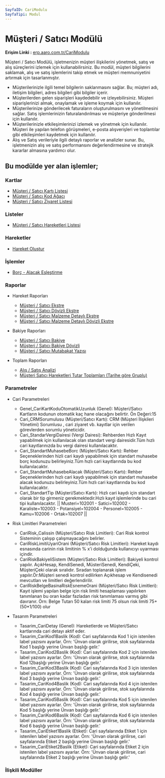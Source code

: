 ```yaml
---
SayfaID: CariModulu
SayfaTipi: Modul
---
```


# Müşteri / Satıcı Modülü

**Erişim Linki :** [erp.aaro.com.tr/CariModulu](https://erp.aaro.com.tr/CariModulu)

Müşteri / Satıcı Modülü, işletmenizin müşteri ilişkilerini yönetmek, satış ve alış süreçlerini izlemek için kullanabilirsiniz. 
Bu modül, müşteri bilgilerini saklamak, alış ve satış işlemlerini takip etmek ve müşteri memnuniyetini artırmak için tasarlanmıştır.

- Müşterilerinizle ilgili temel bilgilerin saklanmasını sağlar. Bu; müşteri adı, iletişim bilgileri, adres bilgileri gibi bilgiler içerir.
- Müşterilerden gelen siparişleri kaydedebilir ve izleyebilirsiniz. Müşteri siparişlerinizi almak, onaylamak ve işleme koymak için kullanılır.
- Müşterilerinize gönderilecek faturaların oluşturulmasını ve yönetilmesini sağlar. Satış işlemlerinizin faturalandırılması ve müşteriye gönderilmesi için kullanılır.
- Müşterilerinizle etkileşimlerinizi izlemek ve yönetmek için kullanılır. Müşteri ile yapılan telefon görüşmeleri, e-posta alışverişleri ve toplantılar gibi etkileşimleri kaydetmek için kullanılır.
- Alış ve Satış verileriyle ilgili detaylı raporlar ve analizler sunar. Bu, işletmenizin alış ve satış performansını değerlendirmesine ve stratejik kararlar almasına yardımcı olur.

## Bu modülde yer alan işlemler;

### Kartlar

- [Müşteri / Satıcı Kartı Listesi](../MusteriSatici/MusteriSaticiKartiListesi.md)
- [Müşteri / Satıcı Kod Ağacı](../MusteriSatici/MusteriSaticiKodAgaci.md)
- [Müşteri / Satıcı Ziyaret Listesi](../MusteriSatici/MusteriSaticiZiyaretListesi.md)

### Listeler

- [Müşteri / Satıcı Hareketleri Listesi](../MusteriSatici/MusteriSaticiHareketleriListesi.md)

### Hareketler

- [Hareket Oluştur](../MusteriSatici/HareketOlustur.md)

### İşlemler 

- [Borç - Alacak Eşleştirme](../MusteriSatici/HareketOlustur.md)

### Raporlar

- Hareket Raporları
    - [Müşteri / Satıcı Ekstre](../MusteriSatici/MusteriSaticiKartiListesi.md)
    - [Müşteri / Satıcı Dövizli Ekstre](../MusteriSatici/MusteriSaticiKartiListesi.md)
    - [Müşteri / Satıcı Malzeme Detaylı Ekstre](../MusteriSatici/MusteriSaticiKartiListesi.md)
    - [Müşteri / Satıcı Malzeme Detaylı Dövizli Ekstre](../MusteriSatici/MusteriSaticiKartiListesi.md)

- Bakiye Raporları
    - [Müşteri / Satıcı Bakiye](../MusteriSatici/MusteriSaticiKartiListesi.md)
    - [Müşteri / Satıcı Bakiye Dövizli](../MusteriSatici/MusteriSaticiKartiListesi.md)
    - [Müşteri / Satıcı Mutabakat Yazısı](../MusteriSatici/MusteriSaticiKartiListesi.md)

- Toplam Raporları
    - [Alış / Satış Analizi](../MusteriSatici/MusteriSaticiKartiListesi.md)
    - [Müşteri Satıcı Hareketleri Tutar Toplamları (Tarihe göre Gruplu)](../MusteriSatici/MusteriSaticiKartiListesi.md)


### Parametreler

- Cari Parametreleri
    - Genel_CariKartKoduOtomatikUzunluk (Genel): Müşteri/Satıcı Kartların kodunun otomatik kaç hane olacağını belirtir. Ön Değeri:15
    - Cari_CRMSorumulusu (Müşteri/Satıcı Kartı): CRM (Müşteri İlişkileri Yönetimi) Sorumlusu , cari ziyaret vb. kayıtlar için verilen görevlerden sorumlu yöneticidir.
    - Cari_StandarVergiDairesi (Vergi Dairesi): Rehberden Hızlı Kayıt yapabilmek için kullanılacak olan standart vergi dairesidir.Tüm hızlı cari kayıtlarınızda bu vergi dairesi kullanılacaktır.
    - Cari_StandartMuhasebeBorc (Müşteri/Satıcı Kartı): Rehber Seçeneklerinden hizli cari kaydı yapabilmek için standart muhasebe borç kodunuzu belirleyiniz.Tüm hızlı cari kayıtlarında bu kod kullanılacaktır.
    - Cari_StandartMuhasebeAlacak (Müşteri/Satıcı Kartı): Rehber Seçeneklerinden hızlı cari kaydı yapabilmek için standart muhasebe alacak kodunuzu belirleyiniz.Tüm hızlı cari kayıtlarında bu kod kullanılacaktır.
    - Cari_StandartTip (Müşteri/Satıcı Kartı): Hızlı cari kaydı için standart olarak bir tip girmeniz gerekmektedir.Hızlı kayıt işlemlerinde bu cari tipi kullanılacaktır. || Musteri=102001 - Satici=102002 - Karaliste=102003 - Potansiyel=102004 - Personel=102005 - Kamu=102006 - Ortak=102007 ||

- Risk Limitleri Parametreleri
    - CariRisk_Calissin (Müşteri/Satıcı Risk Limitleri): Cari Risk kontrol Sisteminin çalışıp çalışmayacağını belirler.
    - CariRiskLimitiUyariOrani (Müşteri/Satıcı Risk Limitleri): Hareket kaydı esnasında carinin risk limitinin % x'i dolduğunda kullanıcıyı uyarması içindir.
    - CariRiskBakiyeliSistem (Müşteri/Satıcı Risk Limitleri): Bakiyeli kontrol yapılır. AçıkHesap, KendiSenedi, MüsteriSenedi, KendiÇeki, MüşteriÇeki olarak sıralıdır. Sıradan toplanarak işlem yapılır.Ör:Müşteri senedi kontrol edilirken Açıkhesap ve Kendisenedi mevcutları ve limitleri değerlendirilir.
    - CariRiskBelgeBasinaRiskEsnemeOrani (Müşteri/Satıcı Risk Limitleri): Kayıt işlemi yapılan belge için risk limiti hesaplaması yapılırken tanımlanan bu oran kadar fazladan risk tanımlaması varmış gibi davranır. Örn: Belge Tutarı 50 kalan risk limiti 75 olsun risk limiti 75+(50*1/100) olur
    
- Tasarım Parametreleri
    - Tasarim_CariDetay (Genel): Hareketlerde ve Müşteri/Satıcı kartlarında cari detayı aktif eder.
    - Tasarim_CariKod1Baslik (Kod): Cari sayfalarında Kod 1 için istenilen label yazısını ayarlar. Örn: 'Ünvan olarak girilirse, stok sayfalarında Kod 1 başlığı yerine Ünvan başlığı gelir.'
    - Tasarim_CariKod2Baslik (Kod): Cari sayfalarında Kod 2 için istenilen label yazısını ayarlar. Örn: 'Ünvan olarak girilirse, stok sayfalarında Kod 12başlığı yerine Ünvan başlığı gelir.'
    - Tasarim_CariKod3Baslik (Kod): Cari sayfalarında Kod 3 için istenilen label yazısını ayarlar. Örn: 'Ünvan olarak girilirse, stok sayfalarında Kod 3 başlığı yerine Ünvan başlığı gelir.'
    - Tasarim_CariKod4Baslik (Kod): Cari sayfalarında Kod 4 için istenilen label yazısını ayarlar. Örn: 'Ünvan olarak girilirse, stok sayfalarında Kod 4 başlığı yerine Ünvan başlığı gelir.'
    - Tasarim_CariKod5Baslik (Kod): Cari sayfalarında Kod 5 için istenilen label yazısını ayarlar. Örn: 'Ünvan olarak girilirse, stok sayfalarında Kod 5 başlığı yerine Ünvan başlığı gelir.'
    - Tasarim_CariKod6Baslik (Kod): Cari sayfalarında Kod 6 için istenilen label yazısını ayarlar. Örn: 'Ünvan olarak girilirse, stok sayfalarında Kod 6 başlığı yerine Ünvan başlığı gelir.'
    - Tasarim_CariEtiket1Baslik (Etiket): Cari sayfalarında Etiket 1 için istenilen label yazısını ayarlar. Örn: 'Ünvan olarak girilirse, cari sayfalarında Etiket 2 başlığı yerine Ünvan başlığı gelir.'
    - Tasarim_CariEtiket2Baslik (Etiket): Cari sayfalarında Etiket 2 için istenilen label yazısını ayarlar. Örn: 'Ünvan olarak girilirse, cari sayfalarında Etiket 2 başlığı yerine Ünvan başlığı gelir.'

### İlişkili Modüller
